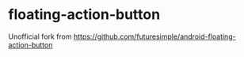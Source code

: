 floating-action-button
======================

Unofficial fork from https://github.com/futuresimple/android-floating-action-button
